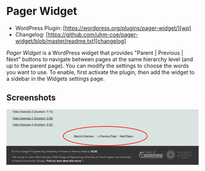 # Pager Widget

* WordPress Plugin: [https://wordpress.org/plugins/pager-widget/][wp]
* Changelog: [https://github.com/uhm-coe/pager-widget/blob/master/readme.txt][changelog]

*Pager Widget* is a WordPress widget that provides "Parent | Previous | Next" buttons to navigate between pages at the same
hierarchy level (and up to the parent page). You can modify the settings to choose the words you want to
use. To enable, first activate the plugin, then add the widget to a sidebar in the Widgets settings page.

## Screenshots

![](assets/screenshot-1.jpg?raw=true "The Pager Widget added to the page bottom widget area.")

[wp]: https://wordpress.org/plugins/pager-widget/
[changelog]: https://github.com/uhm-coe/pager-widget/blob/master/readme.txt
